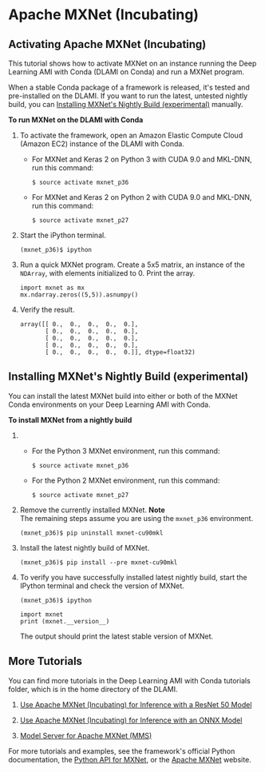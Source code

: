 # Apache MXNet \(Incubating\)<a name="tutorial-mxnet"></a>

## Activating Apache MXNet \(Incubating\)<a name="tutorial-mxnet-overview"></a>

This tutorial shows how to activate MXNet on an instance running the Deep Learning AMI with Conda \(DLAMI on Conda\) and run a MXNet program\.

When a stable Conda package of a framework is released, it's tested and pre\-installed on the DLAMI\. If you want to run the latest, untested nightly build, you can [Installing MXNet's Nightly Build \(experimental\)](#tutorial-mxnet-install) manually\. 

**To run MXNet on the DLAMI with Conda**

1. To activate the framework, open an Amazon Elastic Compute Cloud \(Amazon EC2\) instance of the DLAMI with Conda\.
   + For MXNet and Keras 2 on Python 3 with CUDA 9\.0 and MKL\-DNN, run this command:

     ```
     $ source activate mxnet_p36
     ```
   + For MXNet and Keras 2 on Python 2 with CUDA 9\.0 and MKL\-DNN, run this command:

     ```
     $ source activate mxnet_p27
     ```

1. Start the iPython terminal\.

   ```
   (mxnet_p36)$ ipython
   ```

1. Run a quick MXNet program\. Create a 5x5 matrix, an instance of the `NDArray`, with elements initialized to 0\. Print the array\.

   ```
   import mxnet as mx
   mx.ndarray.zeros((5,5)).asnumpy()
   ```

1. Verify the result\.

   ```
   array([[ 0.,  0.,  0.,  0.,  0.],
          [ 0.,  0.,  0.,  0.,  0.],
          [ 0.,  0.,  0.,  0.,  0.],
          [ 0.,  0.,  0.,  0.,  0.],
          [ 0.,  0.,  0.,  0.,  0.]], dtype=float32)
   ```

## Installing MXNet's Nightly Build \(experimental\)<a name="tutorial-mxnet-install"></a>

You can install the latest MXNet build into either or both of the MXNet Conda environments on your Deep Learning AMI with Conda\.

**To install MXNet from a nightly build**

1. 
   + For the Python 3 MXNet environment, run this command:

     ```
     $ source activate mxnet_p36
     ```
   + For the Python 2 MXNet environment, run this command:

     ```
     $ source activate mxnet_p27
     ```

1. Remove the currently installed MXNet\.
**Note**  
The remaining steps assume you are using the `mxnet_p36` environment\.

   ```
   (mxnet_p36)$ pip uninstall mxnet-cu90mkl
   ```

1. Install the latest nightly build of MXNet\.

   ```
   (mxnet_p36)$ pip install --pre mxnet-cu90mkl
   ```

1. To verify you have successfully installed latest nightly build, start the IPython terminal and check the version of MXNet\.

   ```
   (mxnet_p36)$ ipython
   ```

   ```
   import mxnet
   print (mxnet.__version__)
   ```

   The output should print the latest stable version of MXNet\.

## More Tutorials<a name="tutorial-mxnet-more"></a>

You can find more tutorials in the Deep Learning AMI with Conda tutorials folder, which is in the home directory of the DLAMI\.

1. [Use Apache MXNet \(Incubating\) for Inference with a ResNet 50 Model](tutorial-mxnet-inference-resnet50.md)

1. [Use Apache MXNet \(Incubating\) for Inference with an ONNX Model](tutorial-mxnet-inference-onnx.md)

1. [Model Server for Apache MXNet \(MMS\)](tutorial-mms.md)

For more tutorials and examples, see the framework's official Python documentation, the [Python API for MXNet](https://mxnet.apache.org/api/python.html), or the [Apache MXNet](https://mxnet.incubator.apache.org/) website\.